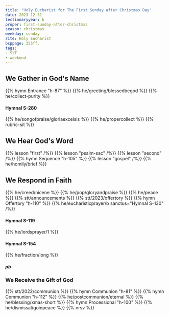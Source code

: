```yaml
---
title: "Holy Eucharist for The First Sunday after Christmas Day"
date: 2023-12-31
lectionaryyear: b
proper: first-sunday-after-christmas
season: christmas
weekday: sunday
rite: Holy Eucharist
bcppage: 355ff.
tags:
- StT
- weekend
---
```

## We Gather in God's Name
{{% hymn Entrance "h-87" %}}
{{% he/greeting/blessedbegod %}}
{{% he/collect-purity %}}
#### Hymnal S-280
{{% he/songofpraise/gloriaexcelsis %}}
{{% he/propercollect %}}
{{% rubric-sit %}}
## We Hear God's Word
{{% lesson "first" /%}}
{{% lesson "psalm-sac" /%}}
{{% lesson "second" /%}}
{{% hymn Sequence "h-105" %}}
{{% lesson "gospel" /%}}
{{% he/homily/brief %}}
## We Respond in Faith
{{% he/creed/nicene %}}
{{% he/pop/gloryandpraise %}}
{{% he/peace %}}
{{% stt/announcements %}}
{{% stt/2023/offertory %}}
{{% hymn Offertory "h-110" %}}
{{% he/eucharisticprayer/b sanctus="Hymnal S-130" /%}}
#### Hymnal S-119
{{% he/lordsprayer/1 %}}
#### Hymnal S-154
{{% he/fraction/long %}}
##### pb
### We Receive the Gift of God
{{% stt/2022/communion %}}
{{% hymn Communion "h-81" %}}
{{% hymn Communion "h-112" %}}
{{% he/postcommunion/eternal %}}
{{% he/blessing/xmas-short %}}
{{% hymn Processional "h-100" %}}
{{% he/dismissal/goinpeace %}}
{{% nrsv %}}

